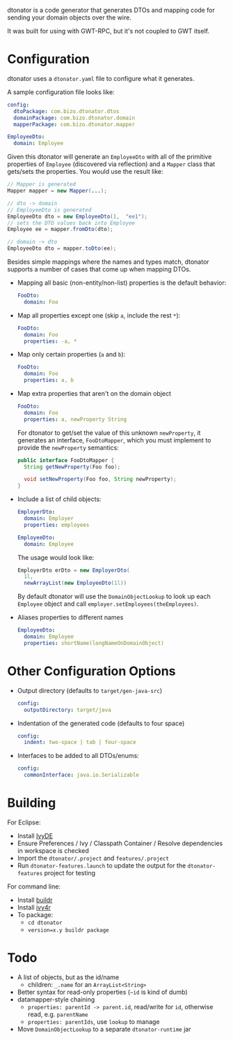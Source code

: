 
dtonator is a code generator that generates DTOs and mapping code for sending your domain objects over the wire.

It was built for using with GWT-RPC, but it's not coupled to GWT itself.

Configuration
=============

dtonator uses a `dtonator.yaml` file to configure what it generates.

A sample configuration file looks like:

```yaml
config:
  dtoPackage: com.bizo.dtonator.dtos
  domainPackage: com.bizo.dtonator.domain
  mapperPackage: com.bizo.dtonator.mapper

EmployeeDto:
  domain: Employee
```

Given this dtonator will generate an `EmployeeDto` with all of the primitive properties of `Employee` (discovered via reflection) and a `Mapper` class that gets/sets the properties. You would use the result like:

```java
// Mapper is generated
Mapper mapper = new Mapper(...);

// dto -> domain
// EmployeeDto is generated
EmployeeDto dto = new EmployeeDto(1,  "ee1");
// sets the DTO values back into Employee
Employee ee = mapper.fromDto(dto);

// domain -> dto
EmployeeDto dto = mapper.toDto(ee);
```

Besides simple mappings where the names and types match, dtonator supports a number of cases that come up when mapping DTOs.

* Mapping all basic (non-entity/non-list) properties is the default behavior:

    ```yaml
    FooDto:
      domain: Foo
    ```

* Map all properties except one (skip `a`, include the rest `*`):

    ```yaml
    FooDto:
      domain: Foo
      properties: -a, *
    ```

* Map only certain properties (`a` and `b`):

    ```yaml
    FooDto:
      domain: Foo
      properties: a, b
    ```

* Map extra properties that aren't on the domain object

    ```yaml
    FooDto:
      domain: Foo
      properties: a, newProperty String
    ```

  For dtonator to get/set the value of this unknown `newProperty`, it generates an interface, `FooDtoMapper`, which you must implement to provide the `newProperty` semantics:

    ```java
    public interface FooDtoMapper {
      String getNewProperty(Foo foo);

      void setNewProperty(Foo foo, String newProperty);
    }
    ```

* Include a list of child objects:

    ```yaml
    EmployerDto:
      domain: Employer
      properties: employees

    EmployeeDto:
      domain: Employee
    ```

  The usage would look like:

    ```java
    EmployerDto erDto = new EmployerDto(
      1l,
      newArrayList(new EmployeeDto(1l))
    ```

  By default dtonator will use the `DomainObjectLookup` to look up each `Employee` object and call `employer.setEmployees(theEmployees)`. 

* Aliases properties to different names

    ```yaml
    EmployeeDto:
      domain: Employee
      properties: shortName(longNameOnDomainObject)
    ```

Other Configuration Options
===========================

* Output directory (defaults to `target/gen-java-src`)

    ```yaml
    config:
      outputDirectory: target/java
    ```

* Indentation of the generated code (defaults to four space)

    ```yaml
    config:
      indent: two-space | tab | four-space
    ```

* Interfaces to be added to all DTOs/enums:

    ```yaml
    config:
      commonInterface: java.io.Serializable
    ```

Building
========

For Eclipse:

* Install [IvyDE](http://ant.apache.org/ivy/ivyde/)
* Ensure Preferences / Ivy / Classpath Container / Resolve dependencies in workspace is checked
* Import the `dtonator/.project` and `features/.project`
* Run `dtonator-features.launch` to update the output for the `dtonator-features` project for testing

For command line:

* Install [buildr](http://buildr.apache.org/a)
* Install [ivy4r](https://github.com/klaas1979/ivy4r)
* To package:
  * `cd dtonator`
  * `version=x.y buildr package`

Todo
====

* A list of objects, but as the id/name
  * children: `_.name` for an `ArrayList<String>`
* Better syntax for read-only properties (`~id` is kind of dumb)
* datamapper-style chaining
  * `properties: parentId -> parent.id`, read/write for `id`, otherwise read, e.g. `parentName`
  * `properties: parentIds`, use `lookup` to manage
* Move `DomainObjectLookup` to a separate `dtonator-runtime` jar

